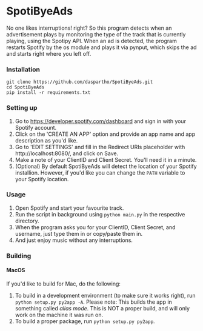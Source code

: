 # SpotiByeAds

No one likes interruptions! right? So this program detects when an advertisement plays by monitoring the type of the track that is currently playing, using the Spotipy API. 
When an ad is detected, the program restarts Spotify by the os module and plays it via pynput, which skips the ad and starts right where you left off.

### Installation
```
git clone https://github.com/daspartho/SpotiByeAds.git
cd SpotiByeAds
pip install -r requirements.txt
```

### Setting up

1. Go to https://developer.spotify.com/dashboard and sign in with your Spotify account.
2. Click on the 'CREATE AN APP' option and provide an app name and app description as you'd like.
3. Go to 'EDIT SETTINGS' and fill in the Redirect URIs placeholder with http://localhost:8080/, and click on Save.
4. Make a note of your ClientID and Client Secret. You'll need it in a minute.
5. (Optional) By default SpotiByeAds will detect the location of your Spotify installion. However, if you'd like you can change the `PATH` variable to your Spotify location. 

### Usage
1. Open Spotify and start your favourite track.
2. Run the script in background using `python main.py` in the respective directory.
3. When the program asks you for your ClientID, Client Secret, and username, just type them in or copy/paste them in.
4. And just enjoy music without any interruptions.

### Building
#### MacOS
If you'd like to build for Mac, do the following:
1. To build in a development environment (to make sure it works right), run `python setup.py py2app -A`. Please note: This builds the app in something called *alias mode*. This is NOT a proper build, and will only work on the machine it was run on.
2. To build a proper package, run `python setup.py py2app`. 